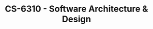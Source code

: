 ---
layout: course
title: CS-6310 - Software Architecture & Design
aliases: SAD
course_id: CS-6310
permalink: /CS-6310/
avg_difficulty: 2.60
avg_rating: 3.13
avg_workload: 11.58
course_number: 6310
---